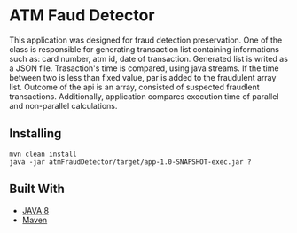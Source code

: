 # ATM Faud Detector

This application was designed for fraud detection preservation. One of the class is responsible for generating transaction list containing informations such as: card number, atm id, date of transaction. Generated list is writed as a JSON file.
Trasaction's time is compared, using java streams. If the time between two is less than fixed value, par is added to the fraudulent array list. Outcome of the api is an array, consisted of suspected fraudlent transactions. Additionally, application compares execution time of parallel and non-parallel calculations.

## Installing


```
mvn clean install
java -jar atmFraudDetector/target/app-1.0-SNAPSHOT-exec.jar ?

```

## Built With

* [JAVA 8](https://docs.oracle.com/javase/8/docs/api/) 
* [Maven](https://maven.apache.org/) 



